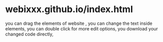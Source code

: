 # webixxx.github.io/index.html
you can drag the elements of website ,
you can change the text inside elements,
you can double click for more edit options,
you download your changed code directly,
